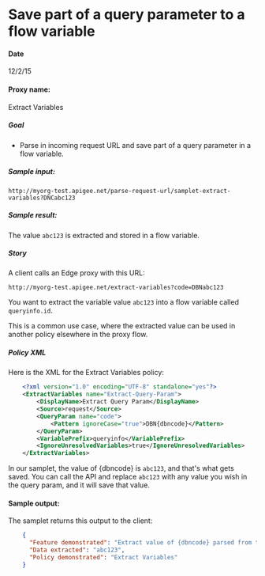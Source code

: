 # Save part of a query parameter to a flow variable

#### Date 
12/2/15

#### Proxy name:

Extract Variables

##### Goal 

* Parse in incoming request URL and save part of a query parameter in a flow variable.  

##### Sample input:

`http://myorg-test.apigee.net/parse-request-url/samplet-extract-variables?DNCabc123`

##### Sample result:

The value `abc123` is extracted and stored in a flow variable. 

##### Story

A client calls an Edge proxy with this URL:

`http://myorg-test.apigee.net/extract-variables?code=DBNabc123`

You want to extract the variable value `abc123` into a flow variable called `queryinfo.id`. 

This is a common use case, where the extracted value can be used in another policy elsewhere in the proxy flow.

##### Policy XML

Here is the XML for the Extract Variables policy: 

```xml
    <?xml version="1.0" encoding="UTF-8" standalone="yes"?>
    <ExtractVariables name="Extract-Query-Param">
        <DisplayName>Extract Query Param</DisplayName>
        <Source>request</Source>
        <QueryParam name="code">
            <Pattern ignoreCase="true">DBN{dbncode}</Pattern>
        </QueryParam>
        <VariablePrefix>queryinfo</VariablePrefix>
        <IgnoreUnresolvedVariables>true</IgnoreUnresolvedVariables>
    </ExtractVariables>
```

In our samplet, the value of {dbncode} is `abc123`, and that's what gets saved. You can call the API and replace `abc123` with any value you wish in the query param, and it will save that value. 

#### Sample output:

The samplet returns this output to the client:

```json
    {
      "Feature demonstrated": "Extract value of {dbncode} parsed from the code query parameter: ?code=DBN{dbncode}",
      "Data extracted": "abc123",
      "Policy demonstrated": "Extract Variables"
    }
```




